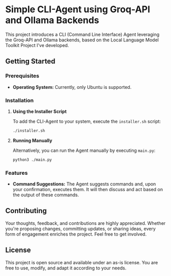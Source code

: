 # Simple CLI-Agent using Groq-API and Ollama Backends

This project introduces a CLI (Command Line Interface) Agent leveraging the Groq-API and Ollama backends, based on the Local Language Model Toolkit Project I've developed.

## Getting Started

### Prerequisites

- **Operating System:** Currently, only Ubuntu is supported.

### Installation

1. **Using the Installer Script**

   To add the CLI-Agent to your system, execute the `installer.sh` script:

   ```bash
   ./installer.sh
   ```

2. **Running Manually**

   Alternatively, you can run the Agent manually by executing `main.py`:

   ```bash
   python3 ./main.py
   ```

### Features

- **Command Suggestions:** The Agent suggests commands and, upon your confirmation, executes them. It will then discuss and act based on the output of these commands.

## Contributing

Your thoughts, feedback, and contributions are highly appreciated. Whether you're proposing changes, committing updates, or sharing ideas, every form of engagement enriches the project. Feel free to get involved.

## License

This project is open source and available under an as-is license. You are free to use, modify, and adapt it according to your needs.